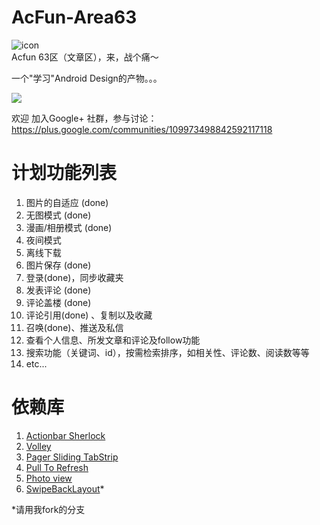 AcFun-Area63
============
![icon](https://raw.github.com/yrom/AcFun-Area63/master/res/drawable-xxhdpi/ic_launcher.png)  
Acfun 63区（文章区），来，战个痛～

一个"学习"Android Design的产物。。。

<a href="https://play.google.com/store/apps/details?id=tv.acfun.a63"><img src="http://www.android.com/images/brand/get_it_on_play_logo_large.png"/></a>

欢迎 加入Google+ 社群，参与讨论： https://plus.google.com/communities/109973498842592117118

计划功能列表
============
1. 图片的自适应  (done)
2. 无图模式  (done)
3. 漫画/相册模式 (done)
4. 夜间模式  
5. 离线下载  
6. 图片保存  (done) 
7. 登录(done)，同步收藏夹  
8. 发表评论  (done) 
9. 评论盖楼 (done) 
10. 评论引用(done) 、复制以及收藏  
11. 召唤(done)、推送及私信  
12. 查看个人信息、所发文章和评论及follow功能  
13. 搜索功能（关键词、id），按需检索排序，如相关性、评论数、阅读数等等
14. etc... 

依赖库
===========
1. [Actionbar Sherlock][1]
2. [Volley][2]
3. [Pager Sliding TabStrip][3]
4. [Pull To Refresh][4]
5. [Photo view][5]
6. [SwipeBackLayout][6]*

*请用我fork的分支

[1]: https://github.com/JakeWharton/ActionBarSherlock
[2]: https://android.googlesource.com/platform/frameworks/volley
[3]: https://github.com/astuetz/PagerSlidingTabStrip
[4]: https://github.com/chrisbanes/Android-PullToRefresh
[5]: https://github.com/chrisbanes/PhotoView
[6]: https://github.com/Issacw0ng/SwipeBackLayout
